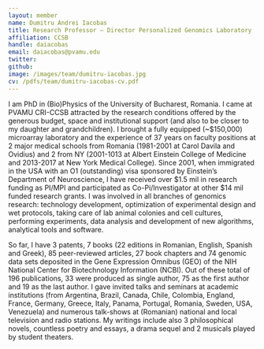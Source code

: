 ```yaml
---
layout: member
name: Dumitru Andrei Iacobas
title: Research Professor – Director Personalized Genomics Laboratory
affiliation: CCSB
handle: daiacobas
email: daiacobas@pvamu.edu
twitter: 
github: 
image: /images/team/dumitru-iacobas.jpg
cv: /pdfs/team/dumitru-iacobas-cv.pdf
---
```


I am PhD in (Bio)Physics of the University of Bucharest, Romania. I came at PVAMU CRI-CCSB attracted by the research conditions offered by the generous budget, space and institutional support (and also to be closer to my daughter and grandchildren). I brought a fully equipped (~$150,000) microarray laboratory and the experience of 37 years on faculty positions at 2 major medical schools from Romania (1981-2001 at Carol Davila and Ovidius) and 2 from NY (2001-1013 at Albert Einstein College of Medicine and 2013-2017 at New York Medical College). Since 2001, when immigrated in the USA with an O1 (outstanding) visa sponsored by Einstein’s Department of Neuroscience, I have received over $1.5 mil in research funding as PI/MPI and participated as Co-Pi/Investigator at other $14 mil funded research grants. I was involved in all branches of genomics research: technology development, optimization of experimental design and wet protocols, taking care of lab animal colonies and cell cultures, performing experiments, data analysis and development of new algorithms, analytical tools and software. 


So far, I have 3 patents, 7 books (22 editions in Romanian, English, Spanish and Greek), 85 peer-reviewed articles, 27 book chapters and 74 genomic data sets deposited in the Gene Expression Omnibus (GEO) of the NIH National Center for Biotechnology Information (NCBI). Out of these total of 196 publications, 33 were produced as single author, 75 as the first author and 19 as the last author.  I gave invited talks and seminars at academic institutions (from Argentina, Brazil, Canada, Chile, Colombia, England, France, Germany, Greece, Italy, Panama, Portugal, Romania, Sweden, USA, Venezuela) and numerous talk-shows at (Romanian) national and local television and radio stations. My writings include also 3 philosophical novels, countless poetry and essays, a drama sequel and 2 musicals played by student theaters.     
